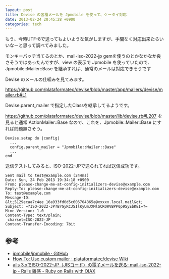 ```yaml
---
layout: post
title: Devise の各種メールを Jpmobile を使って、ケータイ対応
date: 2013-02-24 20:45:28 +0900
categories: tech
---
```


もう、今時UTF-8で送ってもよいような気がしますが、手間なく対応出来たらいいなーと思って調べてみました。

モンキーパッチ当てるのとか、mail-iso-2022-jp gemを使うのとかなかなか良さそうではあったんですが、view の表示で Jpmobile を使っていたので、Jpmobile::Mailer::Base を継承すれば、通常のメールは対応できそうです

Devise のメールの仕組みを見てみます。

<https://github.com/plataformatec/devise/blob/master/app/mailers/devise/mailer.rb#L1>

Devise.parent_mailer で指定したClassを継承してるようです。

<https://github.com/plataformatec/devise/blob/master/lib/devise.rb#L207> を見ると通常 ActionMailer::Base なので、これを、Jpmobile::Mailer::Base にすれば問題無さそう。

```
Devise.setup do |config|
  ...
  config.parent_mailer = "Jpmobile::Mailer::Base"
  ...
end
```

送信テストしてみると、ISO-2022-JPで送られてれば送信成功です。

```
Sent mail to test@example.com (244ms)
Date: Sun, 24 Feb 2013 19:34:18 +0900
From: please-change-me-at-config-initializers-devise@example.com
Reply-To: please-change-me-at-config-initializers-devise@example.com
To: test@example.com
Message-ID: &lt;5129ecaa7c4ee_16a933fd0d5c606704865e@xxxxx.local.mail&gt;
Subject: =?ISO-2022-JP?B?GyRCJSIlKyUmJXMlSCRORVBPP0p9SyEbKEI=?=
Mime-Version: 1.0
Content-Type: text/plain;
 charset=ISO-2022-JP
Content-Transfer-Encoding: 7bit
```

## 参考

- [jpmobile/jpmobile · GitHub](https://github.com/jpmobile/jpmobile)
- [How To: Use custom mailer · plataformatec/devise Wiki](https://github.com/plataformatec/devise/wiki/How-To:-Use-custom-mailer)
- [ails 3.xでISO-2022-JP（JISコード）の電子メールを送る: mail-iso-2022-jp - Rails 雑感 - Ruby on Rails with OIAX](http://www.oiax.jp/rails/zakkan/mail-iso-2022-jp.html)